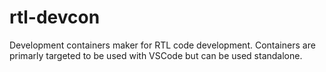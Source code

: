 # rtl-devcon
Development containers maker for RTL code development. Containers are primarly targeted to be used with VSCode but can be used standalone.
